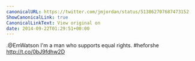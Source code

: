 ```yaml
---
canonicalURL: https://twitter.com/jmjordan/status/513862707687473152
ShowCanonicalLink: true
CanonicalLinkText: View original on
date: 2014-09-22T01:29:51+00:00
---
```

.@EmWatson I'm a man who supports equal rights. #heforshe http://t.co/0bJ9fdhw2D